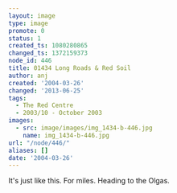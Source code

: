 ```yaml
---
layout: image
type: image
promote: 0
status: 1
created_ts: 1080280865
changed_ts: 1372159373
node_id: 446
title: 01434 Long Roads & Red Soil
author: anj
created: '2004-03-26'
changed: '2013-06-25'
tags:
  - The Red Centre
  - 2003/10 - October 2003
images:
  - src: image/images/img_1434-b-446.jpg
    name: img_1434-b-446.jpg
url: "/node/446/"
aliases: []
date: '2004-03-26'
---
```

It's just like this.  For miles.  Heading to the Olgas.

